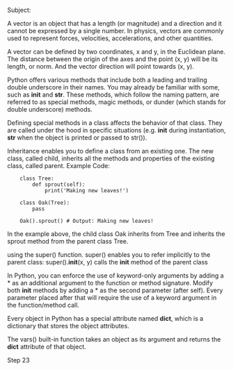 Subject:

A vector is an object that has a length (or magnitude) and a direction and it cannot be expressed by a single number. 
In physics, vectors are commonly used to represent forces, velocities, accelerations, and other quantities.


A vector can be defined by two coordinates, x and y, in the Euclidean plane. 
The distance between the origin of the axes and the point (x, y) will be its length, or norm. 
And the vector direction will point towards (x, y).


Python offers various methods that include both a leading and trailing double underscore in their names. 
You may already be familiar with some, such as __init__ and __str__. 
These methods, which follow the __<name>__ naming pattern, are referred to as special methods, magic methods, or dunder (which stands for double underscore) methods.


Defining special methods in a class affects the behavior of that class. 
They are called under the hood in specific situations 
(e.g. __init__ during instantiation, __str__ when the object is printed or passed to str()).


Inheritance enables you to define a class from an existing one. 
The new class, called child, inherits all the methods and properties of the existing class, called parent.
Example Code:
```
    class Tree:
        def sprout(self):
            print('Making new leaves!')

    class Oak(Tree):
        pass

    Oak().sprout() # Output: Making new leaves!
```
In the example above, the child class Oak inherits from Tree and inherits the sprout method from the parent class Tree.


using the super() function. super() enables you to refer implicitly to the parent class: super().__init__(x, y) calls the __init__ method of the parent class


In Python, you can enforce the use of keyword-only arguments by adding a * as an additional argument to the function or method signature. 
Modify both __init__ methods by adding a * as the second parameter (after self). 
Every parameter placed after that will require the use of a keyword argument in the function/method call.


Every object in Python has a special attribute named __dict__, which is a dictionary that stores the object attributes.


The vars() built-in function takes an object as its argument and returns the __dict__ attribute of that object.


Step 23


























